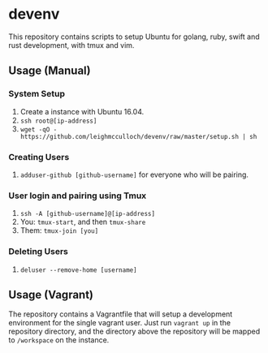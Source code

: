 # devenv

This repository contains scripts to setup Ubuntu for golang, ruby, swift and rust development, with tmux and vim.

## Usage (Manual)

### System Setup

1. Create a instance with Ubuntu 16.04.
2. `ssh root@[ip-address]`
3. `wget -qO - https://github.com/leighmcculloch/devenv/raw/master/setup.sh | sh`

### Creating Users

1. `adduser-github [github-username]` for everyone who will be pairing.

### User login and pairing using Tmux

1. `ssh -A [github-username]@[ip-address]`
2. You: `tmux-start`, and then `tmux-share`
3. Them: `tmux-join [you]`

### Deleting Users

1. `deluser --remove-home [username]`

## Usage (Vagrant)

The repository contains a Vagrantfile that will setup a development environment for the single vagrant user. Just run `vagrant up` in the repository directory, and the directory above the repository will be mapped to `/workspace` on the instance.
